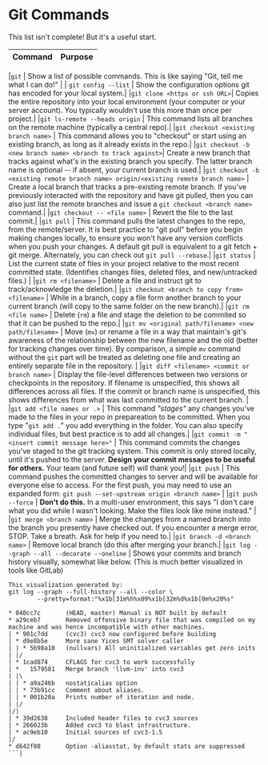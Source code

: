 # Git Commands

This list isn't complete! But it's a useful start.

|Command  |Purpose  |
|:----------|:--------------------|

|`git` | Show a list of possible commands. This is like saying "Git, tell me what I can do!" |
| `git config --list` | Show the configuration options git has encoded for your local system.|
|`git clone <https or ssh URL>`| Copies the entire repository into your local environment (your computer or your server account). You typically wouldn't use this more than once per project.|
|`git ls-remote --heads origin` | This command lists all branches on the remote machine (typically a central repo).|
|`git checkout <existing branch name>` | This command allows you to "checkout" or start using an existing branch, as long as it already exists in the repo.|
|`git checkout -b <new branch name> <branch to track against>`| Create a new branch that tracks against what's in the existing branch you specify. The latter branch name is optional -- if absent, your current branch is used.|
|`git checkout -b <existing remote branch name> origin/<existing remote branch name>` | Create a local branch that tracks a pre-existing remote branch. If you've previously interacted with the repository and have git pulled, then you can also just list the remote branches and issue a `git checkout <branch name>` command.|
|`git checkout -- <file name>` | Revert the file to the last commit.|
|`git pull` | This command pulls the latest changes to the repo, from the remote/server. It is best practice to "git pull" before you begin making changes locally, to ensure you won't have any version conflicts when you push your changes. A default git pull is equivalent to a git fetch + git merge. Alternately, you can check out `git pull --rebase`.|
|`git status` | List the current state of files in your project relative to the most recent committed state. (Identifies changes files, deleted files, and new/untracked files.) | 
|`git rm <filename>` | Delete a file and instruct git to track/acknowledge the deletion.|
|`git checkout <branch to copy from> <filename>` | While in a branch, copy a file form another branch to your current branch (will copy to the same folder on the new branch).|
|`git rm <file name>` | Delete (`rm`) a file and stage the deletion to be commited so that it can be pushed to the repo.|
|`git mv <original path/filename> <new path/filename>` | Move (`mv`) or rename a file in a way that maintain's git's awareness of the relationship between the new filename and the old (better for tracking changes over time). By comparison, a simple `mv` command without the `git` part will be treated as deleting one file and creating an entirely separate file in the repository. |
|`git diff <filename> <commit or branch name>` | Display the file-level differences between two versions or checkpoints in the repository. If filename is unspecified, this shows all differences across all files. If the commit or branch name is unspecified, this shows differences from what was last committed to the current branch. |
|`git add <file names or .>`  | This command *"stages"* any changes you've made to the files in your repo in prepareation to be committed. When you type "`git add .`" you add everything in the folder. You can also specify individual files, but best practice is to add all changes.|
|`git commit -m "<insert commit message here>"` | This command commits the changes you've staged to the git tracking system. This commit is only stored locally, until it's pushed to the server. **Design your commit messages to be useful for others.** Your team (and future self) will thank you!|
|`git push` | This command pushes the committed changes to server and will be available for everyone else to access. For the first push, you may need to use an expanded form: `git push --set-upstream origin <branch name>` |
|`git push --force` | **Don't do this.** In a multi-user environment, this says "I don't care what you did while I wasn't looking. Make the files look like mine instead." |
|`git merge <branch name>` | Merge the changes from a named branch into the branch you presently have checked out. If you encounter a merge error, STOP. Take a breath. Ask for help if you need to.|
|`git branch -d <branch name>` | Remove local branch (do this after merging your branch.|
|`git log --graph --all --decorate --oneline` | Shows your commits and branch history visually, somewhat like below. (This is much better visualized in tools like GitLab)
```
This visualization generated by:
git log --graph --full-history --all --color \
        --pretty=format:"%x1b[31m%h%x09%x1b[32m%d%x1b[0m%x20%s"

* 040cc7c       (HEAD, master) Manual is NOT built by default
* a29ceb7       Removed offensive binary file that was compiled on my machine and was hence incompatible with other machines.
| * 901c7dd     (cvc3) cvc3 now configured before building
| * d9e8b5e     More sane Yices SMT solver caller
| | * 5b98a10   (nullvars) All uninitialized variables get zero inits
| |/
| * 1cad874     CFLAGS for cvc3 to work successfully
| *   1579581   Merge branch 'llvm-inv' into cvc3
| |\
| | * a9a246b   nostaticalias option
| | * 73b91cc   Comment about aliases.
| | * 001b20a   Prints number of iteration and node.
| |/
|/|
| * 39d2638     Included header files to cvc3 sources
| * 266023b     Added cvc3 to blast infrastructure.
| * ac9eb10     Initial sources of cvc3-1.5
|/
* d642f88       Option -aliasstat, by default stats are suppressed
```|